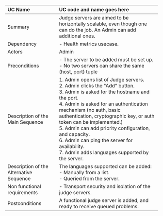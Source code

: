 | UC Name	  | UC code and name goes here |
| :---        |    :---   |
| Summary      | Judge servers are aimed to be horizontally scalable, even though one can do the job. An Admin can add additional ones. |
| Dependency   | - Health metrics usecase. |
| Actors   | Admin |
| Preconditions   | - The server to be added must be set up. <br> - No two servers can share the same (host, port) tuple |
| Description of the Main Sequence   | 1. Admin opens list of Judge servers. <br> 2. Admin clicks the "Add" button. <br> 3. Admin is asked for the hostname and the port. <br> 4. Admin is asked for an authentication mechanism (no auth, basic authentication, cryptographic key, or auth token can be implemented.) <br> 5. Admin can add priority configuration, and capacity. <br> 6. Admin can ping the server for availability. <br> 7. Admin adds languages supported by the server. |
| Description of the Alternative Sequence   | The languages supported can be added: <br> - Manually from a list. <br> - Queried from the server. |
| Non functional requirements   | - Transport security and isolation of the judge servers. <br> |
| Postconditions   | A functional judge server is added, and ready to receive queued problems. |
